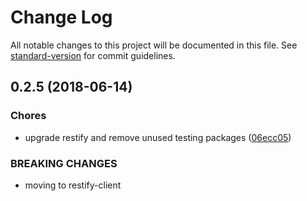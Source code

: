 # Change Log

All notable changes to this project will be documented in this file. See [standard-version](https://github.com/conventional-changelog/standard-version) for commit guidelines.

<a name="0.2.5"></a>
## 0.2.5 (2018-06-14)


### Chores

* upgrade restify and remove unused testing packages ([06ecc05](https://github.com/medicast/truevaultjs/commit/06ecc05))


### BREAKING CHANGES

* moving to restify-client
